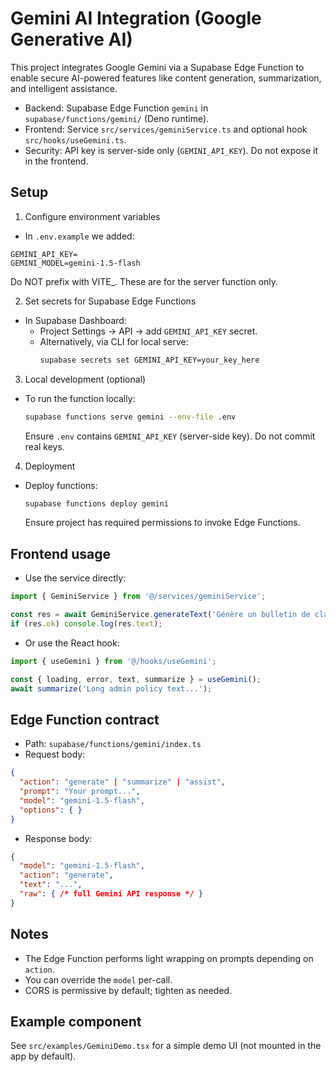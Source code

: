 # Gemini AI Integration (Google Generative AI)

This project integrates Google Gemini via a Supabase Edge Function to enable secure AI-powered features like content generation, summarization, and intelligent assistance.

- Backend: Supabase Edge Function `gemini` in `supabase/functions/gemini/` (Deno runtime).
- Frontend: Service `src/services/geminiService.ts` and optional hook `src/hooks/useGemini.ts`.
- Security: API key is server-side only (`GEMINI_API_KEY`). Do not expose it in the frontend.

## Setup

1) Configure environment variables

- In `.env.example` we added:
```
GEMINI_API_KEY=
GEMINI_MODEL=gemini-1.5-flash
```
Do NOT prefix with VITE_. These are for the server function only.

2) Set secrets for Supabase Edge Functions

- In Supabase Dashboard:
  - Project Settings → API → add `GEMINI_API_KEY` secret.
  - Alternatively, via CLI for local serve:
    ```bash
    supabase secrets set GEMINI_API_KEY=your_key_here
    ```

3) Local development (optional)

- To run the function locally:
  ```bash
  supabase functions serve gemini --env-file .env
  ```
  Ensure `.env` contains `GEMINI_API_KEY` (server-side key). Do not commit real keys.

4) Deployment

- Deploy functions:
  ```bash
  supabase functions deploy gemini
  ```
  Ensure project has required permissions to invoke Edge Functions.

## Frontend usage

- Use the service directly:
```ts
import { GeminiService } from '@/services/geminiService';

const res = await GeminiService.generateText('Génère un bulletin de classe pour 5 élèves.');
if (res.ok) console.log(res.text);
```

- Or use the React hook:
```ts
import { useGemini } from '@/hooks/useGemini';

const { loading, error, text, summarize } = useGemini();
await summarize('Long admin policy text...');
```

## Edge Function contract

- Path: `supabase/functions/gemini/index.ts`
- Request body:
```json
{
  "action": "generate" | "summarize" | "assist",
  "prompt": "Your prompt...",
  "model": "gemini-1.5-flash",
  "options": { }
}
```
- Response body:
```json
{
  "model": "gemini-1.5-flash",
  "action": "generate",
  "text": "...",
  "raw": { /* full Gemini API response */ }
}
```

## Notes
- The Edge Function performs light wrapping on prompts depending on `action`.
- You can override the `model` per-call.
- CORS is permissive by default; tighten as needed.

## Example component

See `src/examples/GeminiDemo.tsx` for a simple demo UI (not mounted in the app by default).
